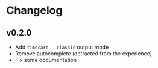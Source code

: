 # Changelog

## v0.2.0

- Add `timecard --classic` output mode
- Remove autocomplete (detracted from the experience)
- Fix some documentation
